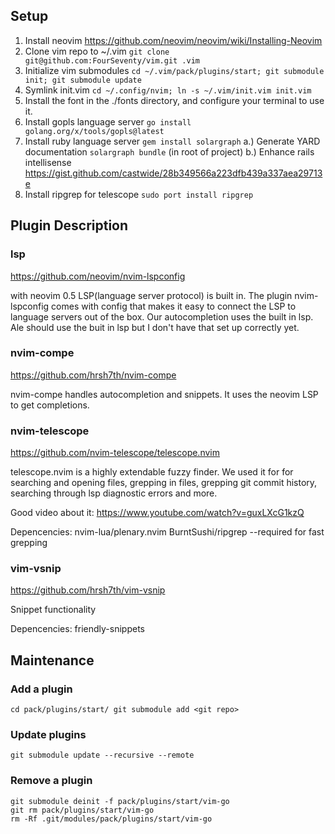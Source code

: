 ## Setup
1. Install neovim https://github.com/neovim/neovim/wiki/Installing-Neovim
2. Clone vim repo to ~/.vim `git clone git@github.com:FourSeventy/vim.git .vim`
3. Initialize vim submodules `cd ~/.vim/pack/plugins/start; git submodule init; git submodule update`
4. Symlink init.vim `cd ~/.config/nvim; ln -s ~/.vim/init.vim init.vim`
5. Install the font in the ./fonts directory, and configure your terminal to use it.
6. Install gopls language server `go install golang.org/x/tools/gopls@latest`
7. Install ruby language server `gem install solargraph`
    a.) Generate YARD documentation  `solargraph bundle` (in root of project)
    b.) Enhance rails intellisense https://gist.github.com/castwide/28b349566a223dfb439a337aea29713e
8. Install ripgrep for telescope `sudo port install ripgrep`

## Plugin Description

### lsp
https://github.com/neovim/nvim-lspconfig

with neovim 0.5 LSP(language server protocol) is built in. The plugin nvim-lspconfig comes with config that
makes it easy to connect the LSP to language servers out of the box. Our autocompletion uses the built in lsp.
Ale should use the buit in lsp but I don't have that set up correctly yet.

### nvim-compe
https://github.com/hrsh7th/nvim-compe

nvim-compe handles autocompletion and snippets. It uses the neovim LSP to get completions.

### nvim-telescope
https://github.com/nvim-telescope/telescope.nvim

telescope.nvim is a highly extendable fuzzy finder. We used it for for searching and opening files, grepping
in files, grepping git commit history, searching through lsp diagnostic errors and more.

Good video about it: https://www.youtube.com/watch?v=guxLXcG1kzQ

Depencencies:
nvim-lua/plenary.nvim
BurntSushi/ripgrep --required for fast grepping

### vim-vsnip
https://github.com/hrsh7th/vim-vsnip

Snippet functionality

Depencencies: 
friendly-snippets


## Maintenance

### Add a plugin
`
cd pack/plugins/start/
git submodule add <git repo>
`

### Update plugins
`git submodule update --recursive --remote`

### Remove a plugin
```
git submodule deinit -f pack/plugins/start/vim-go
git rm pack/plugins/start/vim-go
rm -Rf .git/modules/pack/plugins/start/vim-go
```
